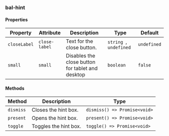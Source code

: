 ### bal-hint
 
#### Properties

| Property     | Attribute     | Description                                      | Type                    | Default     |
| ------------ | ------------- | ------------------------------------------------ | ----------------------- | ----------- |
| `closeLabel` | `close-label` | Text for the close button.                       | `string `, ` undefined` | `undefined` |
| `small`      | `small`       | Disables the close button for tablet and desktop | `boolean`               | `false`     |


#### Methods

| Method    | Description           | Type                         |
| --------- | --------------------- | ---------------------------- |
| `dismiss` | Closes the hint box.  | `dismiss() => Promise<void>` |
| `present` | Opens the hint box.   | `present() => Promise<void>` |
| `toggle`  | Toggles the hint box. | `toggle() => Promise<void>`  |
 
